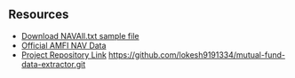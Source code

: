 ## Resources

- [Download NAVAll.txt sample file](https://www.amfiindia.com/spages/NAVAll.txt)
- [Official AMFI NAV Data](https://www.amfiindia.com/)
- [Project Repository Link](https://github.com/lokesh9191334/mutual-fund-data-extractor)
https://github.com/lokesh9191334/mutual-fund-data-extractor.git
